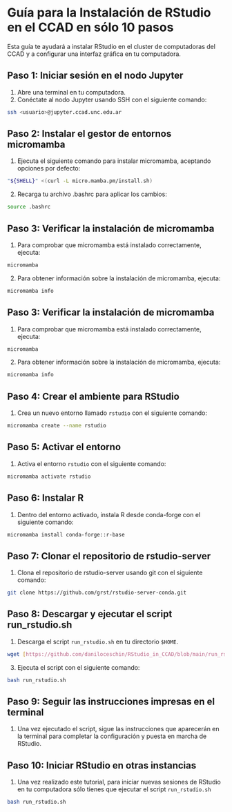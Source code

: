 
# Guía para la Instalación de RStudio en el CCAD en sólo 10 pasos

Esta guía te ayudará a instalar RStudio en el cluster de computadoras del CCAD y a configurar una interfaz gráfica en tu computadora.

## Paso 1: Iniciar sesión en el nodo Jupyter

1. Abre una terminal en tu computadora.
2. Conéctate al nodo Jupyter usando SSH con el siguiente comando:
```bash
ssh <usuario>@jupyter.ccad.unc.edu.ar
```
## Paso 2: Instalar el gestor de entornos micromamba

1. Ejecuta el siguiente comando para instalar micromamba, aceptando opciones por defecto:
```bash
"${SHELL}" <(curl -L micro.mamba.pm/install.sh)
```
2. Recarga tu archivo .bashrc para aplicar los cambios:
```bash
source .bashrc
```

## Paso 3: Verificar la instalación de micromamba

1. Para comprobar que micromamba está instalado correctamente, ejecuta:
```bash
micromamba
```
2. Para obtener información sobre la instalación de micromamba, ejecuta:
```bash
micromamba info
```

## Paso 3: Verificar la instalación de micromamba

1. Para comprobar que micromamba está instalado correctamente, ejecuta:
```bash
micromamba
```
2. Para obtener información sobre la instalación de micromamba, ejecuta:
```bash
micromamba info
```

## Paso 4: Crear el ambiente para RStudio

1. Crea un nuevo entorno llamado `rstudio` con el siguiente comando:
```bash
micromamba create --name rstudio
```

## Paso 5: Activar el entorno

1. Activa el entorno `rstudio` con el siguiente comando:
```bash
micromamba activate rstudio
```

## Paso 6: Instalar R

1. Dentro del entorno activado, instala R desde conda-forge con el siguiente comando:
```bash
micromamba install conda-forge::r-base
```

## Paso 7: Clonar el repositorio de rstudio-server

1. Clona el repositorio de rstudio-server usando git con el siguiente comando:
```bash
git clone https://github.com/grst/rstudio-server-conda.git
```

## Paso 8: Descargar y ejecutar el script run_rstudio.sh

1. Descarga el script `run_rstudio.sh` en tu directorio `$HOME`.
```bash
wget [https://github.com/daniloceschin/RStudio_in_CCAD/blob/main/run_rstudio.sh](https://raw.githubusercontent.com/daniloceschin/RStudio_in_CCAD/main/run_rstudio.sh)
```

3. Ejecuta el script con el siguiente comando:
```bash
bash run_rstudio.sh
```
## Paso 9: Seguir las instrucciones impresas en el terminal

1. Una vez ejecutado el script, sigue las instrucciones que aparecerán en la terminal para completar la configuración y puesta en marcha de RStudio.

## Paso 10: Iniciar RStudio en otras instancias
1. Una vez realizado este tutorial, para iniciar nuevas sesiones de RStudio en tu computadora sólo tienes que ejecutar el script `run_rstudio.sh`
```bash
bash run_rstudio.sh
```
